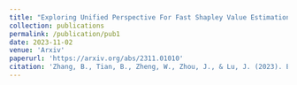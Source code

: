 ```yaml
---
title: "Exploring Unified Perspective For Fast Shapley Value Estimation"
collection: publications
permalink: /publication/pub1
date: 2023-11-02
venue: 'Arxiv'
paperurl: 'https://arxiv.org/abs/2311.01010'
citation: 'Zhang, B., Tian, B., Zheng, W., Zhou, J., & Lu, J. (2023). Exploring Unified Perspective For Fast Shapley Value Estimation. arXiv preprint arXiv:2311.01010.'
---
```

